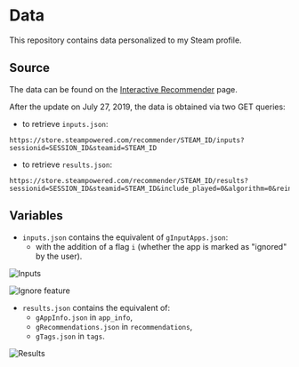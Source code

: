 # Data

This repository contains data personalized to my Steam profile.

## Source

The data can be found on the [Interactive Recommender](https://store.steampowered.com/recommender/) page.

After the update on July 27, 2019, the data is obtained via two GET queries:
-   to retrieve `inputs.json`:
```
https://store.steampowered.com/recommender/STEAM_ID/inputs?sessionid=SESSION_ID&steamid=STEAM_ID
```
-   to retrieve `results.json`:
```
https://store.steampowered.com/recommender/STEAM_ID/results?sessionid=SESSION_ID&steamid=STEAM_ID&include_played=0&algorithm=0&reinference=0&model_version=0
```

## Variables

-   `inputs.json` contains the equivalent of `gInputApps.json`:
    - with the addition of a flag `i` (whether the app is marked as "ignored" by the user).

![Inputs](https://raw.githubusercontent.com/wiki/woctezuma/steam-labs-recommender/img/data_v2_inputs.png)

![Ignore feature](https://raw.githubusercontent.com/wiki/woctezuma/steam-labs-recommender/img/ignore_feature.png)

-   `results.json` contains the equivalent of:
    - `gAppInfo.json` in `app_info`,
    - `gRecommendations.json` in `recommendations`,
    - `gTags.json` in `tags`.

![Results](https://raw.githubusercontent.com/wiki/woctezuma/steam-labs-recommender/img/data_v2_results.png)

